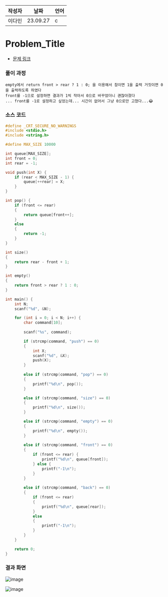 | 작성자  |   날짜   | 언어    |
| ------- | --------- | -------|
| 이다민  | 23.09.27  | c  |

# Problem_Title

 - [문제 링크](https://www.acmicpc.net/problem/10845)
  

### 풀이 과정  
```
empty에서 return front > rear ? 1 : 0; 을 이용해서 참이면 1을 출력 거짓이면 0을 출력하도록 하였다
front를 -1으로 설정하면 결과가 1씩 작아서 0으로 바꾸었더니 괜찮아졌다
... front를 -1로 설정하고 싶었는데... 시간이 없어서 그냥 0으로만 고쳤다...😂
```

### 소스 코드

```c
#define _CRT_SECURE_NO_WARNINGS
#include <stdio.h>
#include <string.h>

#define MAX_SIZE 10000

int queue[MAX_SIZE];
int front = 0;
int rear = -1;

void push(int X) {
    if (rear < MAX_SIZE - 1) {
        queue[++rear] = X;
    }
}

int pop() {
    if (front <= rear) 
    {
        return queue[front++];
    } 
    else 
    {
        return -1;
    }
}

int size() 
{
    return rear - front + 1;
}

int empty()
{
    return front > rear ? 1 : 0;
}

int main() {
    int N;
    scanf("%d", &N);

    for (int i = 0; i < N; i++) {
        char command[10];
        
        scanf("%s", command);

        if (strcmp(command, "push") == 0)
        {
            int X;
            scanf("%d", &X);
            push(X);
        } 
        
        else if (strcmp(command, "pop") == 0) 
        {
            printf("%d\n", pop());
        } 

        else if (strcmp(command, "size") == 0) 
        {
            printf("%d\n", size());
        }

        else if (strcmp(command, "empty") == 0) 
        {
            printf("%d\n", empty());
        }
        
        else if (strcmp(command, "front") == 0)
        {
            if (front <= rear) {
                printf("%d\n", queue[front]);
            } else {
                printf("-1\n");
            }
        }
        
        else if (strcmp(command, "back") == 0)
        {
            if (front <= rear) 
            {
                printf("%d\n", queue[rear]);
            } 
            else
            {
                printf("-1\n");
            }
        }
    }

    return 0;
}

```

### 결과 화면
![image](https://github.com/gnbhub/20232_C_Algorithm/assets/127831078/1da9011c-8cb3-4565-a5f8-ff70678ece45)

![image](https://github.com/gnbhub/20232_C_Algorithm/assets/127831078/c6b4a2e8-23bd-4cd9-9956-03058a48eee7)
